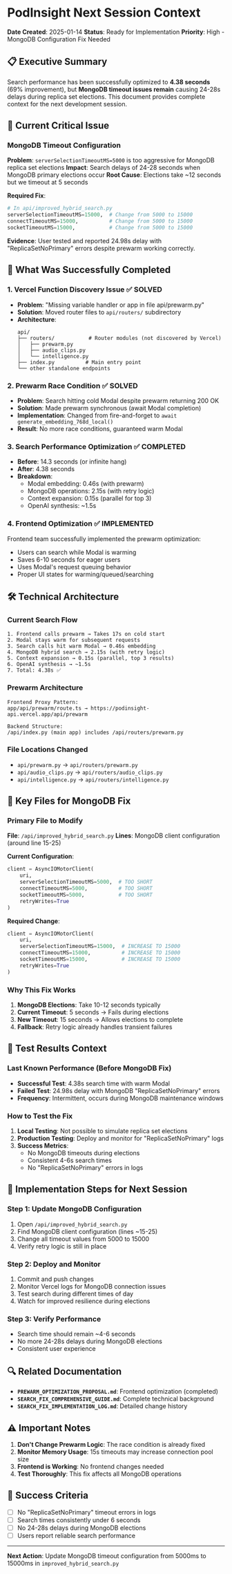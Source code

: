 # PodInsight Next Session Context

**Date Created**: 2025-01-14
**Status**: Ready for Implementation
**Priority**: High - MongoDB Configuration Fix Needed

## 📋 Executive Summary

Search performance has been successfully optimized to **4.38 seconds** (69% improvement), but **MongoDB timeout issues remain** causing 24-28s delays during replica set elections. This document provides complete context for the next development session.

## 🚨 Current Critical Issue

### MongoDB Timeout Configuration
**Problem**: `serverSelectionTimeoutMS=5000` is too aggressive for MongoDB replica set elections
**Impact**: Search delays of 24-28 seconds when MongoDB primary elections occur
**Root Cause**: Elections take ~12 seconds but we timeout at 5 seconds

**Required Fix**:
```python
# In api/improved_hybrid_search.py
serverSelectionTimeoutMS=15000,  # Change from 5000 to 15000
connectTimeoutMS=15000,          # Change from 5000 to 15000
socketTimeoutMS=15000,           # Change from 5000 to 15000
```

**Evidence**: User tested and reported 24.98s delay with "ReplicaSetNoPrimary" errors despite prewarm working correctly.

## 🎯 What Was Successfully Completed

### 1. Vercel Function Discovery Issue ✅ SOLVED
- **Problem**: "Missing variable handler or app in file api/prewarm.py"
- **Solution**: Moved router files to `api/routers/` subdirectory
- **Architecture**:
  ```
  api/
  ├── routers/           # Router modules (not discovered by Vercel)
  │   ├── prewarm.py
  │   ├── audio_clips.py
  │   └── intelligence.py
  ├── index.py          # Main entry point
  └── other standalone endpoints
  ```

### 2. Prewarm Race Condition ✅ SOLVED
- **Problem**: Search hitting cold Modal despite prewarm returning 200 OK
- **Solution**: Made prewarm synchronous (await Modal completion)
- **Implementation**: Changed from fire-and-forget to `await generate_embedding_768d_local()`
- **Result**: No more race conditions, guaranteed warm Modal

### 3. Search Performance Optimization ✅ COMPLETED
- **Before**: 14.3 seconds (or infinite hang)
- **After**: 4.38 seconds
- **Breakdown**:
  - Modal embedding: 0.46s (with prewarm)
  - MongoDB operations: 2.15s (with retry logic)
  - Context expansion: 0.15s (parallel for top 3)
  - OpenAI synthesis: ~1.5s

### 4. Frontend Optimization ✅ IMPLEMENTED
Frontend team successfully implemented the prewarm optimization:
- Users can search while Modal is warming
- Saves 6-10 seconds for eager users
- Uses Modal's request queuing behavior
- Proper UI states for warming/queued/searching

## 🛠️ Technical Architecture

### Current Search Flow
```
1. Frontend calls prewarm → Takes 17s on cold start
2. Modal stays warm for subsequent requests
3. Search calls hit warm Modal → 0.46s embedding
4. MongoDB hybrid search → 2.15s (with retry logic)
5. Context expansion → 0.15s (parallel, top 3 results)
6. OpenAI synthesis → ~1.5s
7. Total: 4.38s ✅
```

### Prewarm Architecture
```
Frontend Proxy Pattern:
app/api/prewarm/route.ts → https://podinsight-api.vercel.app/api/prewarm

Backend Structure:
/api/index.py (main app) includes /api/routers/prewarm.py
```

### File Locations Changed
- `api/prewarm.py` → `api/routers/prewarm.py`
- `api/audio_clips.py` → `api/routers/audio_clips.py`
- `api/intelligence.py` → `api/routers/intelligence.py`

## 📁 Key Files for MongoDB Fix

### Primary File to Modify
**File**: `/api/improved_hybrid_search.py`
**Lines**: MongoDB client configuration (around line 15-25)

**Current Configuration**:
```python
client = AsyncIOMotorClient(
    uri,
    serverSelectionTimeoutMS=5000,  # TOO SHORT
    connectTimeoutMS=5000,          # TOO SHORT
    socketTimeoutMS=5000,           # TOO SHORT
    retryWrites=True
)
```

**Required Change**:
```python
client = AsyncIOMotorClient(
    uri,
    serverSelectionTimeoutMS=15000,  # INCREASE TO 15000
    connectTimeoutMS=15000,          # INCREASE TO 15000
    socketTimeoutMS=15000,           # INCREASE TO 15000
    retryWrites=True
)
```

### Why This Fix Works
1. **MongoDB Elections**: Take 10-12 seconds typically
2. **Current Timeout**: 5 seconds → Fails during elections
3. **New Timeout**: 15 seconds → Allows elections to complete
4. **Fallback**: Retry logic already handles transient failures

## 🧪 Test Results Context

### Last Known Performance (Before MongoDB Fix)
- **Successful Test**: 4.38s search time with warm Modal
- **Failed Test**: 24.98s delay with MongoDB "ReplicaSetNoPrimary" errors
- **Frequency**: Intermittent, occurs during MongoDB maintenance windows

### How to Test the Fix
1. **Local Testing**: Not possible to simulate replica set elections
2. **Production Testing**: Deploy and monitor for "ReplicaSetNoPrimary" logs
3. **Success Metrics**:
   - No MongoDB timeouts during elections
   - Consistent 4-6s search times
   - No "ReplicaSetNoPrimary" errors in logs

## 📝 Implementation Steps for Next Session

### Step 1: Update MongoDB Configuration
1. Open `/api/improved_hybrid_search.py`
2. Find MongoDB client configuration (lines ~15-25)
3. Change all timeout values from 5000 to 15000
4. Verify retry logic is still in place

### Step 2: Deploy and Monitor
1. Commit and push changes
2. Monitor Vercel logs for MongoDB connection issues
3. Test search during different times of day
4. Watch for improved resilience during elections

### Step 3: Verify Performance
- Search time should remain ~4-6 seconds
- No more 24-28s delays during MongoDB elections
- Consistent user experience

## 🔍 Related Documentation

- **`PREWARM_OPTIMIZATION_PROPOSAL.md`**: Frontend optimization (completed)
- **`SEARCH_FIX_COMPREHENSIVE_GUIDE.md`**: Complete technical background
- **`SEARCH_FIX_IMPLEMENTATION_LOG.md`**: Detailed change history

## ⚠️ Important Notes

1. **Don't Change Prewarm Logic**: The race condition is already fixed
2. **Monitor Memory Usage**: 15s timeouts may increase connection pool size
3. **Frontend is Working**: No frontend changes needed
4. **Test Thoroughly**: This fix affects all MongoDB operations

## 🎯 Success Criteria

- [ ] No "ReplicaSetNoPrimary" timeout errors in logs
- [ ] Search times consistently under 6 seconds
- [ ] No 24-28s delays during MongoDB elections
- [ ] Users report reliable search performance

---

**Next Action**: Update MongoDB timeout configuration from 5000ms to 15000ms in `improved_hybrid_search.py`
